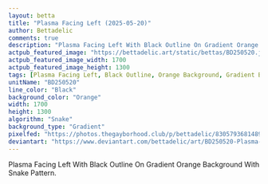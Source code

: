 ```yaml
---
layout: betta
title: "Plasma Facing Left (2025-05-20)"
author: Bettadelic
comments: true
description: "Plasma Facing Left With Black Outline On Gradient Orange Background With Snake Pattern."
actpub_featured_image: "https://bettadelic.art/static/bettas/BD250520.jpg"
actpub_featured_image_width: 1700
actpub_featured_image_height: 1300
tags: [Plasma Facing Left, Black Outline, Orange Background, Gradient Background Pattern, Snake Pattern, May 2025]
unitName: "BD250520"
line_color: "Black"
background_color: "Orange"
width: 1700
height: 1300
algorithm: "Snake"
background_type: "Gradient"
pixelfed: "https://photos.thegayborhood.club/p/bettadelic/830579368148944316"
deviantart: "https://www.deviantart.com/bettadelic/art/BD250520-Plasma-Facing-Left-2025-05-20-1197115757"
---
```


Plasma Facing Left With Black Outline On Gradient Orange Background With Snake Pattern.
